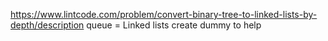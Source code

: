 https://www.lintcode.com/problem/convert-binary-tree-to-linked-lists-by-depth/description
queue = Linked lists
create dummy to help
